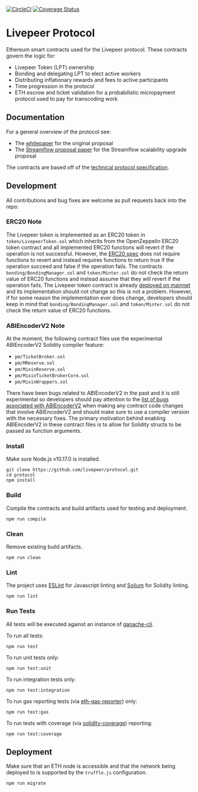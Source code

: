 [![CircleCI](https://img.shields.io/circleci/project/github/RedSparr0w/node-csgo-parser.svg)](https://circleci.com/gh/livepeer/protocol/tree/master)
[![Coverage Status](https://coveralls.io/repos/github/livepeer/protocol/badge.svg)](https://coveralls.io/github/livepeer/protocol)

# Livepeer Protocol

Ethereum smart contracts used for the Livepeer protocol. These contracts govern the logic for:

* Livepeer Token (LPT) ownership
* Bonding and delegating LPT to elect active workers
* Distributing inflationary rewards and fees to active participants
* Time progression in the protocol
* ETH escrow and ticket validation for a probabilistic micropayment protocol used to pay for transcoding work

## Documentation

For a general overview of the protocol see:

- The [whitepaper](http://github.com/livepeer/wiki/blob/master/WHITEPAPER.md) for the original proposal
- The [Streamflow proposal paper](https://github.com/livepeer/wiki/blob/master/STREAMFLOW.md) for the Streamflow scalability upgrade proposal

The contracts are based off of the [technical protocol specification](https://github.com/livepeer/wiki/tree/master/spec).

## Development

All contributions and bug fixes are welcome as pull requests back into the repo.

### ERC20 Note

The Livepeer token is implemented as an ERC20 token in `token/LivepeerToken.sol` which inherits from the OpenZeppelin ERC20 token contract and all implemented ERC20 functions will revert if the operation is not successful. However, the [ERC20 spec](https://github.com/ethereum/EIPs/blob/master/EIPS/eip-20.md) does not require functions to revert and instead requires functions to return true if the operation succeed and false if the operation fails. The contracts `bonding/BondingManager.sol` and `token/Minter.sol` do not check the return value of ERC20 functions and instead assume that they will revert if the operation fails. The Livepeer token contract is already [deployed on mainnet](https://github.com/livepeer/wiki/blob/master/Deployed-Contract-Addresses.md) and its implementation should not change so this is not a problem. However, if for some reason the implementation ever does change, developers should keep in mind that `bonding/BondingManager.sol` and `token/Minter.sol` do not check the return value of ERC20 functions.

### ABIEncoderV2 Note

At the moment, the following contract files use the experimental ABIEncoderV2 Solidity compiler feature:

- `pm/TicketBroker.sol`
- `pm/MReserve.sol`
- `pm/MixinReserve.sol`
- `pm/MixinTicketBrokerCore.sol`
- `pm/MixinWrappers.sol`

There have been bugs related to ABIEncoderV2 in the past and it is still experimental so developers should pay attention to the [list of bugs associated with ABIEncoderV2](https://solidity.readthedocs.io/en/latest/bugs.html) when making any contract code changes that involve ABIEncoderV2 and should make sure to use a compiler version with the necessary fixes. The primary motivation behind enabling ABIEncoderV2 in these contract files is to allow for Solidity structs to be passed as function arguments. 

### Install 

Make sure Node.js v10.17.0 is installed.

```
git clone https://github.com/livepeer/protocol.git
cd protocol
npm install
```

### Build

Compile the contracts and build artifacts used for testing and deployment.

```
npm run compile
```

### Clean

Remove existing build artifacts.

```
npm run clean
```

### Lint

The project uses [ESLint](https://github.com/eslint/eslint) for Javascript linting and [Solium](https://github.com/duaraghav8/Ethlint) for Solidity linting.

```
npm run lint
```

### Run Tests

All tests will be executed against an instance of [ganache-cli](https://github.com/trufflesuite/ganache-cli).

To run all tests:

```
npm run test
```

To run unit tests only:

```
npm run test:unit
```

To run integration tests only:

```
npm run test:integration
```

To run gas reporting tests (via [eth-gas-reporter](https://github.com/cgewecke/eth-gas-reporter)) only:

```
npm run test:gas
```

To run tests with coverage (via [solidity-coverage](https://github.com/sc-forks/solidity-coverage)) reporting:

```
npm run test:coverage
```

## Deployment

Make sure that an ETH node is accessible and that the network being deployed to is supported by the `truffle.js` configuration.

```
npm run migrate
```
